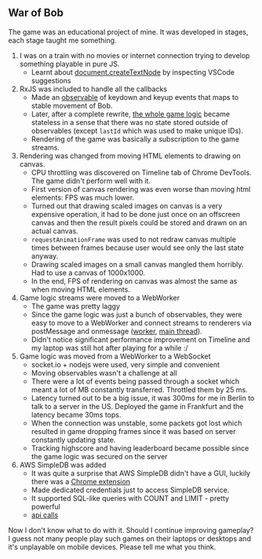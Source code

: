 War of Bob
-----------

The game was an educational project of mine. It was developed in stages, each stage taught me something.
1. I was on a train with no movies or internet connection trying to develop something playable in pure JS. 
    - Learnt about [document.createTextNode](https://developer.mozilla.org/en-US/docs/Web/API/Document/createTextNode) by inspecting VSCode suggestions
2. RxJS was included to handle all the callbacks
    - Made an [observable](https://github.com/vfeskov/war-of-bob/blob/master/streams.js#L14-L29) of keydown and keyup events that maps to stable movement of Bob.
    - Later, after a complete rewrite, [the whole game logic](https://github.com/vfeskov/war-of-bob/blob/master/streams.js) became stateless in a sense that there was no state stored outside of observables (except `lastId` which was used to make unique IDs).
    - Rendering of the game was basically a subscription to the game streams.
3. Rendering was changed from moving HTML elements to drawing on canvas.
    - CPU throttling was discovered on Timeline tab of Chrome DevTools. The game didn't perform well with it.
    - First version of canvas rendering was even worse than moving html elements: FPS was much lower.
    - Turned out that drawing scaled images on canvas is a very expensive operation, it had to be done just once on an offscreen canvas and then the result pixels could be stored and drawn on an actual canvas.
    - `requestAnimationFrame` was used to not redraw canvas multiple times between frames because user would see only the last state anyway.
    - Drawing scaled images on a small canvas mangled them horribly. Had to use a canvas of 1000x1000.
    - In the end, FPS of rendering on canvas was almost the same as when moving HTML elements.
4. Game logic streams were moved to a WebWorker
    - The game was pretty laggy
    - Since the game logic was just a bunch of observables, they were easy to move to a WebWorker and connect streams to renderers via postMessage and onmessage ([worker](https://github.com/vfeskov/war-of-bob/blob/3dc9ee962d8ed70583cb7a6631523621710d0360/worker.js), [main thread](https://github.com/vfeskov/war-of-bob/blob/3dc9ee962d8ed70583cb7a6631523621710d0360/init.js#L8-L32)).
    - Didn't notice significant performance improvement on Timeline and my laptop was still hot after playing for a while :/
5. Game logic was moved from a WebWorker to a WebSocket 
    - socket.io + nodejs were used, very simple and convenient
    - Moving observables wasn't a challenge at all
    - There were a lot of events being passed through a socket which meant a lot of MB constantly transferred. Throttled them by 25 ms.
    - Latency turned out to be a big issue, it was 300ms for me in Berlin to talk to a server in the US. Deployed the game in Frankfurt and the latency became 30ms tops.
    - When the connection was unstable, some packets got lost which resulted in game dropping frames since it was based on server constantly updating state.
    - Tracking highscore and having leaderboard became possible since the game logic was secured on the server
6. AWS SimpleDB was added
    - It was quite a surprise that AWS SimpleDB didn't have a GUI, luckily there was a [Chrome extension](https://chrome.google.com/webstore/detail/sdbnavigator/ddhigekdfabonefhiildaiccafacphgg)
    - Made dedicated credentials just to access SimpleDB service.
    - It supported SQL-like queries with COUNT and LIMIT - pretty powerful
    - [api calls](https://github.com/vfeskov/war-of-bob/blob/master/db.js)

Now I don't know what to do with it. Should I continue improving gameplay? I guess not many people play such games on their laptops or desktops and it's unplayable on mobile devices. Please tell me what you think.
